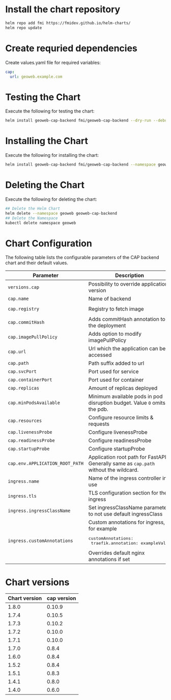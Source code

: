 # Install the chart repository

```bash
helm repo add fmi https://fmidev.github.io/helm-charts/
helm repo update
```

# Create requried dependencies

Create values.yaml file for required variables:
```yaml
cap:
  url: geoweb.example.com
```

# Testing the Chart
Execute the following for testing the chart:

```bash
helm install geoweb-cap-backend fmi/geoweb-cap-backend --dry-run --debug --namespace geoweb --values=./values.yaml
```

# Installing the Chart

Execute the following for installing the chart:

```bash
helm install geoweb-cap-backend fmi/geoweb-cap-backend --namespace geoweb --values=./values.yaml
```

# Deleting the Chart
Execute the following for deleting the chart:

```bash
## Delete the Helm Chart
helm delete --namespace geoweb geoweb-cap-backend
## Delete the Namespace
kubectl delete namespace geoweb
```

# Chart Configuration
The following table lists the configurable parameters of the CAP backend chart and their default values.

| Parameter | Description | Default |
| - | - | - |
| `versions.cap` | Possibility to override application version | |
| `cap.name` | Name of backend | `cap` |
| `cap.registry` | Registry to fetch image | `registry.gitlab.com/opengeoweb/backend-services/cap-backend/cap-backend` |
| `cap.commitHash` | Adds commitHash annotation to the deployment | |
| `cap.imagePullPolicy` | Adds option to modify imagePullPolicy | |
| `cap.url` | Url which the application can be accessed | |
| `cap.path` | Path suffix added to url | `/cap/(.*)` |
| `cap.svcPort` | Port used for service | `80` |
| `cap.containerPort` | Port used for container | `8080` |
| `cap.replicas` | Amount of replicas deployed | `1` |
| `cap.minPodsAvailable` | Minimum available pods in pod disruption budget. Value `0` omits the pdb. | `0` |
| `cap.resources` | Configure resource limits & requests | see defaults from `values.yaml` |
| `cap.livenessProbe` | Configure livenessProbe | see defaults from `values.yaml` |
| `cap.readinessProbe` | Configure readinessProbe | see defaults from `values.yaml` |
| `cap.startupProbe` | Configure startupProbe | see defaults from `values.yaml` |
| `cap.env.APPLICATION_ROOT_PATH` | Application root path for FastAPI. Generally same as `cap.path` without the wildcard. | `/cap`
| `ingress.name` | Name of the ingress controller in use | `nginx-ingress-controller` |
| `ingress.tls` | TLS configuration section for the ingress | |
| `ingress.ingressClassName` | Set ingressClassName parameter to not use default ingressClass | `nginx` |
| `ingress.customAnnotations` | Custom annotations for ingress, for example <pre>customAnnotations:<br>  traefik.annotation: exampleValue</pre> Overrides default nginx annotations if set | |

# Chart versions

| Chart version | cap version |
|---------------|-------------|
| 1.8.0         | 0.10.9      |
| 1.7.4         | 0.10.5      |
| 1.7.3         | 0.10.2      |
| 1.7.2         | 0.10.0      |
| 1.7.1         | 0.10.0      |
| 1.7.0         | 0.8.4       |
| 1.6.0         | 0.8.4       |
| 1.5.2         | 0.8.4       |
| 1.5.1         | 0.8.3       |
| 1.4.1         | 0.8.0       |
| 1.4.0         | 0.6.0       |
